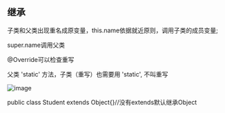 ## 继承
子类和父类出现重名成原变量，this.name依据就近原则，调用子类的成员变量;

super.name调用父类

@Override可以检查重写

父类 'static' 方法，子类（重写）也需要用 'static', 不叫重写

![image](https://user-images.githubusercontent.com/58543246/174475186-b44084b4-1808-4bca-8d1f-b4f58c963513.png)

public class Student extends Object{}//没有extends默认继承Object


